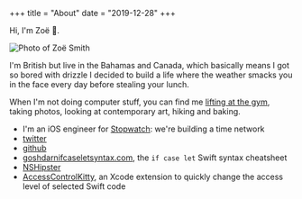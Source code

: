 +++
title = "About"
date = "2019-12-28"
+++

Hi, I'm Zoë 👋.

![Photo of Zoë Smith](/images/zoe.jpg)

I'm British but live in the Bahamas and Canada, which basically means I got so bored with drizzle I decided to build a life where the weather smacks you in the face every day before stealing your lunch.

When I'm not doing computer stuff, you can find me [lifting at the gym](https://www.reddit.com/r/xxfitness/), taking photos, looking at contemporary art, hiking and baking.

  * I'm an iOS engineer for [Stopwatch](https://stopwatch.com/zoe): we're building a time network
  * [twitter](https://twitter.com/zoejessica)
  * [github](https://github.com/zoejessica)
  * [goshdarnifcaseletsyntax.com](http://goshdarnifcaseletsyntax.com), the `if case let` Swift syntax cheatsheet
  * [NSHipster](https://nshipster.com/xcode-source-extensions/)
  * [AccessControlKitty](https://github.com/zoejessica/AccessControlKitty), an Xcode extension to quickly change the access level of selected Swift code
